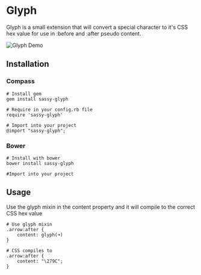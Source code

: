 # Glyph

Glyph is a small extension that will convert a special character to it's CSS hex value for use in :before and :after pseudo content.

![Glyph Demo](http://f.cl.ly/items/090F3B1a190E2C3f0G1A/glyph.gif)

## Installation

### Compass
    # Install gem
    gem install sassy-glyph

    # Require in your config.rb file
    require 'sassy-glyph'

    # Import into your project
    @import "sassy-glyph";

### Bower

    # Install with bower
    bower install sassy-glyph

    #Import into your project

## Usage

Use the glyph mixin in the content property and it will compile to the correct CSS hex value

    # Use glyph mixin
    .arrow:after {
        content: glyph(➜)
    }

    # CSS compiles to
    .arrow:after {
        content: "\279C";
    }


